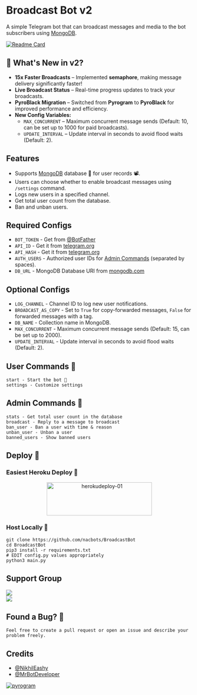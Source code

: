 # Broadcast Bot v2
A simple Telegram bot that can broadcast messages and media to the bot subscribers using [MongoDB](https://mongodb.com).  

[![Readme Card](https://github-readme-stats.vercel.app/api/pin/?username=NACBots&repo=BroadcastBot&theme=flag-india)](https://github.com/nacbots/broadcastbot&bg_color=#24292F)  

## 🚀 What's New in v2?  
- **15x Faster Broadcasts** – Implemented **semaphore**, making message delivery significantly faster!  
- **Live Broadcast Status** – Real-time progress updates to track your broadcasts.  
- **PyroBlack Migration** – Switched from **Pyrogram** to **PyroBlack** for improved performance and efficiency.  
- **New Config Variables:**  
  - `MAX_CONCURRENT` – Maximum concurrent message sends (Default: 10, can be set up to 1000 for paid broadcasts).  
  - `UPDATE_INTERVAL` – Update interval in seconds to avoid flood waits (Default: 2).  

## Features  

- Supports [MongoDB](https://mongodb.com) database 💁 for user records 📽.  
- Users can choose whether to enable broadcast messages using `/settings` command.  
- Logs new users in a specified channel.  
- Get total user count from the database.  
- Ban and unban users.  

## Required Configs  

- `BOT_TOKEN` - Get from [@BotFather](https://t.me/BotFather)  
- `API_ID` - Get it from [telegram.org](https://my.telegram.org/auth)  
- `API_HASH` - Get it from [telegram.org](https://my.telegram.org/auth)  
- `AUTH_USERS` - Authorized user IDs for [Admin Commands](https://github.com/nacbots/broadcastbot#admin-commands) (separated by spaces).  
- `DB_URL` - MongoDB Database URI from [mongodb.com](https://mongodb.com)  

## Optional Configs  

- `LOG_CHANNEL` - Channel ID to log new user notifications.  
- `BROADCAST_AS_COPY` - Set to `True` for copy-forwarded messages, `False` for forwarded messages with a tag.  
- `DB_NAME` - Collection name in MongoDB.  
- `MAX_CONCURRENT` - Maximum concurrent message sends (Default: 15, can be set up to 2000).  
- `UPDATE_INTERVAL` - Update interval in seconds to avoid flood waits (Default: 2).  

## User Commands 🤔  

```
start - Start the bot 🥲  
settings - Customize settings  
```

## Admin Commands 🤫  

```
stats - Get total user count in the database  
broadcast - Reply to a message to broadcast  
ban_user - Ban a user with time & reason  
unban_user - Unban a user  
banned_users - Show banned users  
```

## Deploy 🚀  

### Easiest Heroku Deploy 🤭  

<p align="center">  
    <a href="https://heroku.com/deploy?template=https://github.com/nacbots/BroadcastBot">  
    <img src="https://github.com/nacbots/broadcastbot/blob/main/herokudeploy-01.svg" alt="herokudeploy-01" border="0" height="90" width="285"></a>  
</p>  

### Host Locally 🤕  

```shell
git clone https://github.com/nacbots/BroadcastBot  
cd BroadcastBot  
pip3 install -r requirements.txt  
# EDIT config.py values appropriately  
python3 main.py  
```

## Support Group  

<a href="https://t.me/NACBots"><img src="https://img.shields.io/badge/Telegram-Updates%20Channel-blue.svg?logo=telegram"></a>  
<a href="https://t.me/n_a_c_bot_developers"><img src="https://img.shields.io/badge/Telegram-Support%20Group-blue.svg?logo=telegram"></a>  

## Found a Bug? 🐛  

```Feel free to create a pull request or open an issue and describe your problem freely.```  

## Credits  

- [@NikhilEashy](https://github.com/nikhileashy)  
- [@MrBotDeveloper](https://github.com/MrBotDeveloper)  

<a href="https://pyrogram.org"><img src="https://i.ibb.co/SVLD5k8/Document-1222546317.png" alt="pyrogram" border="0"></a>  

